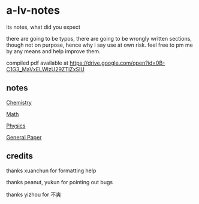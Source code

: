 # a-lv-notes
its notes, what did you expect

there are going to be typos, there are going to be wrongly written sections, though not on purpose, hence why i say use at own risk. feel free to pm me by any means and help improve them. 

compiled pdf available at https://drive.google.com/open?id=0B-C1G3_MaVxELWlzU29ZTjZxSlU

## notes

[Chemistry](/chem/main.pdf)

[Math](/math/main.pdf)

[Physics](/phys/main.pdf)

[General Paper](/gp/main.pdf)

## credits

thanks xuanchun for formatting help

thanks peanut, yukun for pointing out bugs

thanks yizhou for 不爽